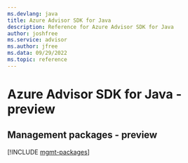 ```yaml
---
ms.devlang: java
title: Azure Advisor SDK for Java
description: Reference for Azure Advisor SDK for Java
author: joshfree
ms.service: advisor
ms.author: jfree
ms.data: 09/29/2022
ms.topic: reference
---
```

# Azure Advisor SDK for Java - preview

## Management packages - preview
[!INCLUDE [mgmt-packages](advisor-mgmt-index.md)]